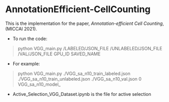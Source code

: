 # AnnotationEfficient-CellCounting
This is the implementation for the paper, _Annotation-efficient Cell Counting_, (MICCAI 2021).

- To run the code:
> python VGG_main.py /LABELED/JSON_FILE /UNLABELED/JSON_FILE /VAL/JSON_FILE GPU_ID SAVED_NAME
- For example:
> python VGG_main.py ./VGG_sa_n10_train_labeled.json ./VGG_sa_n10_train_unlabeled.json ./VGG_sa_n10_val.json 0 VGG_sa_n10_model_
- Active_Selection_VGG_Dataset.ipynb is the file for active selection
